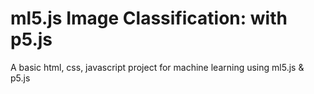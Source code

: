 # ml5.js Image Classification: with p5.js
A basic html, css, javascript project for machine learning using  ml5.js & p5.js

